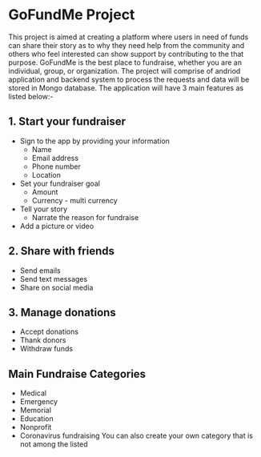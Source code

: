 # GoFundMe Project
This project is aimed at creating a platform where users in need of funds can share their story as to why they need help from the community and others who feel interested can show support by contributing to the that purpose. GoFundMe is the best place to fundraise, whether you are an individual, group, or organization. The project will comprise of andriod application and backend system to process the requests and data will be stored in Mongo database. The application will have 3 main features as listed below:-

## 1. Start your fundraiser
* Sign to the app by providing your information
  * Name
  * Email address
  * Phone number
  * Location
* Set your fundraiser goal
  * Amount
  * Currency - multi currency
* Tell your story
  * Narrate the reason for fundraise
* Add a picture or video

## 2. Share with friends
* Send emails
* Send text messages
* Share on social media

## 3. Manage donations
* Accept donations
* Thank donors
* Withdraw funds

## Main Fundraise Categories
* Medical
* Emergency
* Memorial
* Education
* Nonprofit
* Coronavirus fundraising
You can also create your own category that is not among the listed
